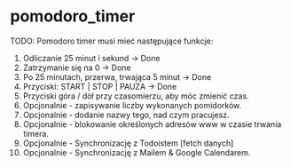 # pomodoro_timer

TODO:
Pomodoro timer musi mieć następujące funkcje:
1. Odliczanie 25 minut i sekund -> Done
2. Zatrzymanie się na 0 -> Done
3. Po 25 minutach, przerwa, trwająca 5 minut -> Done
4. Przyciski: START | STOP | PAUZA -> Done
5. Przyciski góra / dół przy czasomierzu, aby móc zmienić czas.
6. Opcjonalnie - zapisywanie liczby wykonanych pomidorków.
7. Opcjonalnie - dodanie nazwy tego, nad czym pracujesz.
8. Opcjonalnie - blokowanie określonych adresów www w czasie trwania timera.
9. Opcjonalnie - Synchronizację z Todoistem [fetch danych]
10. Opcjonalnie - Synchronizację z Mailem & Google Calendarem.
